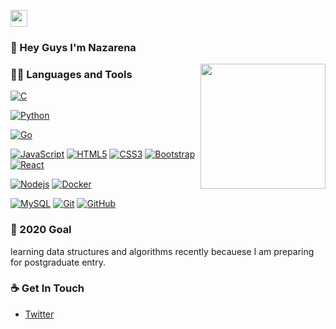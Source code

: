 <p align="left">
  <img src="https://user-images.githubusercontent.com/5679180/79618120-0daffb80-80be-11ea-819e-d2b0fa904d07.gif" width="27px">
</p>

### 👋 Hey Guys I'm Nazarena

<img align='right' src='https://user-images.githubusercontent.com/5713670/87202985-820dcb80-c2b6-11ea-9f56-7ec461c497c3.gif' width='200"'>

### 👨‍💻 Languages and Tools
[![C](https://img.shields.io/badge/-A8B9CC?style=flat&logo=c&logoColor=white&link=https://github.com/rusinnazarena)](https://github.com/rusinnazarena) 

[![Python](https://img.shields.io/badge/-Python-black?style=flat&logo=python&link=https://github.com/rusinnazarena)](https://github.com/rusinnazarena) 

[![Go](https://img.shields.io/badge/-Go-black?style=flat&logo=go&link=https://github.com/rusinnazarena)](https://github.com/rusinnazarena) 


[![JavaScript](https://img.shields.io/badge/-JavaScript-black?style=flat&logo=javascript&link=https://github.com/rusinnazarena)](https://github.com/rusinnazarena) 
[![HTML5](https://img.shields.io/badge/-HTML5-E34F26?style=flat&logo=html5&logoColor=white&link=https://github.com/rusinnazarena)](https://github.com/rusinnazarena) 
[![CSS3](https://img.shields.io/badge/-CSS3-1572B6?style=flat&logo=css3&link=https://github.com/rusinnazarena)](https://github.com/rusinnazarena) 
[![Bootstrap](https://img.shields.io/badge/-Bootstrap-563D7C?style=flat&logo=bootstrap&link=https://github.com/rusinnazarena)](https://github.com/rusinnazarena) 
[![React](https://img.shields.io/badge/-React-black?style=flat&logo=react&link=https://github.com/rusinnazarena)](https://github.com/rusinnazarena) 


[![Nodejs](https://img.shields.io/badge/-Nodejs-black?style=flat&logo=Node.js&link=https://github.com/rusinnazarena)](https://github.com/rusinnazarena) 
[![Docker](https://img.shields.io/badge/-Docker-black?style=flat&logo=docker&link=https://github.com/rusinnazarena)](https://github.com/rusinnazarena) 

[![MySQL](https://img.shields.io/badge/-MySQL-black?style=flat&logo=mysql&link=https://github.com/rusinnazarena)](https://github.com/rusinnazarena)
[![Git](https://img.shields.io/badge/-Git-black?style=flat&logo=git&link=https://github.com/rusinnazarena)](https://github.com/rusinnazarena) 
[![GitHub](https://img.shields.io/badge/-GitHub-181717?style=flat&logo=github&link=https://github.com/rusinnazarena)](https://github.com/rusinnazarena)


### 🔭 2020 Goal
learning data structures and algorithms recently becauese I am preparing for postgraduate entry.


### ☕ Get In Touch
- [Twitter](https://twitter.com/nazafr30)
